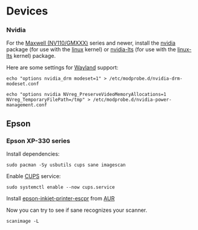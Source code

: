 # Devices

### **Nvidia**

For the [Maxwell (NV110/GMXXX)](https://nouveau.freedesktop.org/CodeNames.html#NV110) series and newer, install the [nvidia](https://archlinux.org/packages/?name=nvidia) package (for use with the [linux](https://archlinux.org/packages/?name=linux) kernel) or [nvidia-lts](https://archlinux.org/packages/?name=nvidia-lts) (for use with the [linux-lts](https://archlinux.org/packages/?name=linux-lts) kernel) package. 

Here are some settings for [Wayland](https://wiki.archlinux.org/title/NVIDIA#Wayland) support:

```shell
echo "options nvidia_drm modeset=1" > /etc/modprobe.d/nvidia-drm-modeset.conf
```

```shell
echo "options nvidia NVreg_PreserveVideoMemoryAllocations=1 NVreg_TemporaryFilePath=/tmp" > /etc/modprobe.d/nvidia-power-management.conf
```

## **Epson**

### **Epson XP-330 series**

Install dependencies:

```shell
sudo pacman -Sy usbutils cups sane imagescan
```

Enable [CUPS](https://wiki.archlinux.org/title/CUPS) service:

```shell
sudo systemctl enable --now cups.service
```

Install [epson-inkjet-printer-escpr](https://aur.archlinux.org/packages/epson-inkjet-printer-escpr) from [AUR](https://wiki.archlinux.org/title/Arch_User_Repository)

Now you can try to see if sane recognizes your scanner. 

```shell
scanimage -L
```


